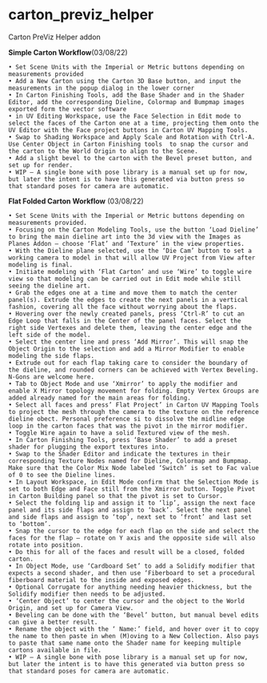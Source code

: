 # carton_previz_helper
Carton PreViz Helper addon

**Simple Carton Workflow**(03/08/22)

    • Set Scene Units with the Imperial or Metric buttons depending on measurements provided
    • Add a New Carton using the Carton 3D Base button, and input the measurements in the popup dialog in the lower corner
    • In Carton Finishing Tools, add the Base Shader and in the Shader Editor, add the corresponding Dieline, Colormap and Bumpmap images exported form the vector software
    • in UV Editing Workspace, use the Face Selection in Edit mode to select the faces of the Carton one at a time, projecting them onto the UV Editor with the Face project buttons in Carton UV Mapping Tools.
    • Swap to Shading Workspace and Apply Scale and Rotation with Ctrl-A. Use Center Object in Carton Finishing tools  to snap the cursor and the carton to the World Origin to align to the Scene.
    • Add a slight bevel to the carton with the Bevel preset button, and set up for render. 
    • WIP – A single bone with pose library is a manual set up for now, but later the intent is to have this generated via button press so that standard poses for camera are automatic.

**Flat Folded Carton Workflow** (03/08/22)

    • Set Scene Units with the Imperial or Metric buttons depending on measurements provided.
    • Focusing on the Carton Modeling Tools, use the button ‘Load Dieline’ to bring the main dieline art into the 3d view with the Images as Planes Addon – choose ‘Flat’ and ‘Texture’ in the view properties.
    • With the Dieline plane selected, use the ‘Die Cam’ button to set a working camera to model in that will allow UV Project from View after modeling is final.
    • Initiate modeling with ‘Flat Carton’ and use ‘Wire’ to toggle wire view so that modeling can be carried out in Edit mode while still seeing the dieline art.
    • Grab the edges one at a time and move them to match the center panel(s). Extrude the edges to create the next panels in a vertical fashion, covering all the face without worrying about the flaps.
    • Hovering over the newly created panels, press ‘Ctrl-R’ to cut an Edge Loop that falls in the Center of the panel faces. Select the right side Vertexes and delete them, leaving the center edge and the left side of the model.
    • Select the center line and press ‘Add Mirror’. This will snap the Object Origin to the selection and add a Mirror Modifier to enable modeling the side flaps. 
    • Extrude out for each flap taking care to consider the boundary of the dieline, and rounded corners can be achieved with Vertex Beveling. N-Gons are welcome here.
    • Tab to Object Mode and use ‘Xmirror’ to apply the modifier and enable X Mirror topology movement for folding. Empty Vertex Groups are added already named for the main areas for folding. 
    • Select all faces and press’ Flat Project’ in Carton UV Mapping Tools to project the mesh through the camera to the texture on the reference dieline obect. Personal preference si to dissolve the midline edge loop in the carton faces that was the pivot in the mirror modifier.
    • Toggle Wire again to have a solid Textured view of the mesh.
    • In Carton Finishing Tools, press ‘Base Shader’ to add a preset shader for plugging the export textures into.
    • Swap to the Shader Editor and indicate the textures in their corresponding Texture Nodes named for Dieline, Colormap and Bumpmap. Make sure that the Color Mix Node labeled ‘Switch’ is set to Fac value of 0 to see the Dieline lines.
    • In Layout Workspace, in Edit Mode confirm that the Selection Mode is set to both Edge and Face still from the Xmirror button. Toggle Pivot in Carton Building panel so that the pivot is set to Cursor.
    • Select the folding lip and assign it to ‘lip’, assign the next face panel and its side flaps and assign to ‘back’. Select the next panel and side flaps and assign to ‘top’, next set to ‘front’ and last set to ‘bottom’.
    • Snap the cursor to the edge for each flap on the side and select the faces for the flap – rotate on Y axis and the opposite side will also rotate into position.
    • Do this for all of the faces and result will be a closed, folded carton.
    • In Object Mode, use ‘Cardboard Set’ to add a Solidify modifier that expects a second shader, and then use ‘Fiberboard to set a procedural fiberboard material to the inside and exposed edges.
    • Optional Corrugate for anything needing heavier thickness, but the Solidify modifier then needs to be adjusted.
    • ‘Center Object’ to center the cursor and the object to the World Origin, and set up for Camera View. 
    • Beveling can be done with the ‘Bevel’ button, but manual bevel edits can give a better result.
    • Rename the object with the ‘ Name:’ field, and hover over it to copy the name to then paste in when (M)oving to a New Collection. Also pays to paste that same name onto the Shader name for keeping multiple cartons available in file.
    • WIP – A single bone with pose library is a manual set up for now, but later the intent is to have this generated via button press so that standard poses for camera are automatic.


